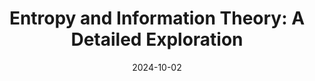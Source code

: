 ---
author_profile: false
categories:
- Physics
- Information Theory
classes: wide
date: '2024-10-02'
excerpt: Explore entropy's role in thermodynamics, information theory, and quantum
  mechanics, and its broader implications in physics and beyond.
header:
  image: /assets/images/data_science_5.jpg
  overlay_image: /assets/images/data_science_5.jpg
  show_overlay_excerpt: false
  teaser: /assets/images/data_science_5.jpg
seo_description: An in-depth exploration of entropy in thermodynamics, statistical
  mechanics, and information theory, from classical formulations to quantum mechanics
  applications.
seo_title: 'Entropy and Information Theory: A Comprehensive Analysis'
tags:
- Entropy
- Information Theory
- Statistical Mechanics
- Quantum Physics
title: 'Entropy and Information Theory: A Detailed Exploration'
---